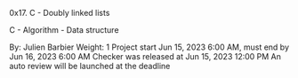 
0x17. C - Doubly linked lists

C - Algorithm - Data structure

By: Julien Barbier
Weight: 1
Project start Jun 15, 2023 6:00 AM, must end by Jun 16, 2023 6:00 AM
Checker was released at Jun 15, 2023 12:00 PM
An auto review will be launched at the deadline
